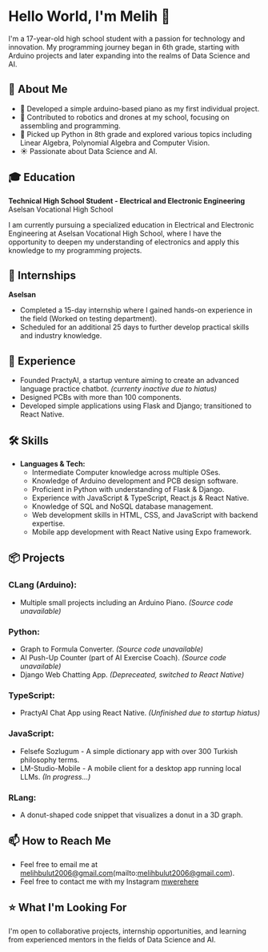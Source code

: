 
# Hello World, I'm Melih 👋

I'm a 17-year-old high school student with a passion for technology and innovation. My programming journey began in 6th grade, starting with Arduino projects and later expanding into the realms of Data Science and AI.

## 🚀 About Me
- 🎹 Developed a simple arduino-based piano as my first individual project.
- 🤖 Contributed to robotics and drones at my school, focusing on assembling and programming.
- 🐍 Picked up Python in 8th grade and explored various topics including Linear Algebra, Polynomial Algebra and Computer Vision.
- ☀️ Passionate about Data Science and AI.

## 🎓 Education

**Technical High School Student - Electrical and Electronic Engineering**
Aselsan Vocational High School

I am currently pursuing a specialized education in Electrical and Electronic Engineering at Aselsan Vocational High School, where I have the opportunity to deepen my understanding of electronics and apply this knowledge to my programming projects.

## 💼 Internships

**Aselsan**
- Completed a 15-day internship where I gained hands-on experience in the field (Worked on testing department).
- Scheduled for an additional 25 days to further develop practical skills and industry knowledge.

## 💼 Experience
- Founded PractyAI, a startup venture aiming to create an advanced language practice chatbot. *(currenty inactive due to hiatus)*
- Designed PCBs with more than 100 components.
- Developed simple applications using Flask and Django; transitioned to React Native.

## 🛠 Skills
- **Languages & Tech:**
  - Intermediate Computer knowledge across multiple OSes.
  - Knowledge of Arduino development and PCB design software.
  - Proficient in Python with understanding of Flask & Django.
  - Experience with JavaScript & TypeScript, React.js & React Native.
  - Knowledge of SQL and NoSQL database management.
  - Web development skills in HTML, CSS, and JavaScript with backend expertise.
  - Mobile app development with React Native using Expo framework.

## 📦 Projects
### CLang (Arduino):
- Multiple small projects including an Arduino Piano. *(Source code unavailable)*

### Python:
- Graph to Formula Converter. *(Source code unavailable)*
- AI Push-Up Counter (part of AI Exercise Coach). *(Source code unavailable)*
- Django Web Chatting App. *(Depreceated, switched to React Native)*

### TypeScript:
- PractyAI Chat App using React Native. *(Unfinished due to startup hiatus)*

### JavaScript:
- Felsefe Sozlugum - A simple dictionary app with over 300 Turkish philosophy terms.
- LM-Studio-Mobile - A mobile client for a desktop app running local LLMs. *(In progress...)*

### RLang:
- A donut-shaped code snippet that visualizes a donut in a 3D graph.

## 📫 How to Reach Me
- Feel free to email me at melihbulut2006@gmail.com(mailto:melihbulut2006@gmail.com).
- Feel free to contact me with my Instagram  [mwerehere](https://instagram.com/mwerehere) 

## ⭐️ What I'm Looking For 
I'm open to collaborative projects, internship opportunities, and learning from experienced mentors in the fields of Data Science and AI.

